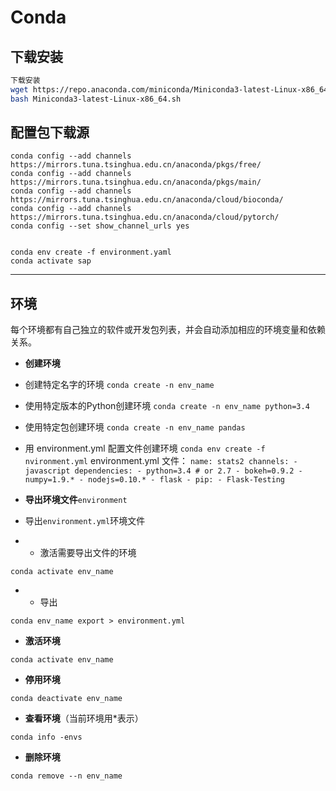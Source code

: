 # Conda



## 下载安装

```bash
下载安装
wget https://repo.anaconda.com/miniconda/Miniconda3-latest-Linux-x86_64.s
bash Miniconda3-latest-Linux-x86_64.sh
```



## 配置包下载源

```shell
conda config --add channels https://mirrors.tuna.tsinghua.edu.cn/anaconda/pkgs/free/
conda config --add channels https://mirrors.tuna.tsinghua.edu.cn/anaconda/pkgs/main/
conda config --add channels https://mirrors.tuna.tsinghua.edu.cn/anaconda/cloud/bioconda/
conda config --add channels https://mirrors.tuna.tsinghua.edu.cn/anaconda/cloud/pytorch/
conda config --set show_channel_urls yes


conda env create -f environment.yaml
conda activate sap
```





---

## 环境

每个环境都有自己独立的软件或开发包列表，并会自动添加相应的环境变量和依赖关系。

- **创建环境**
- 创建特定名字的环境
  `conda create -n env_name`
- 使用特定版本的Python创建环境
  `conda create -n env_name python=3.4`
- 使用特定包创建环境
  `conda create -n env_name pandas`
- 用 environment.yml 配置文件创建环境
  `conda env create -f nvironment.yml`
  environment.yml 文件：
  `name: stats2 channels: - javascript dependencies: - python=3.4 # or 2.7 - bokeh=0.9.2 - numpy=1.9.* - nodejs=0.10.* - flask - pip: - Flask-Testing`

- **导出环境文件**`environment`

- 导出`environment.yml`环境文件

- - 激活需要导出文件的环境

```
conda activate env_name
```

- - 导出

```
conda env_name export > environment.yml
```

- **激活环境**

```
conda activate env_name
```

- **停用环境**

```
conda deactivate env_name
```

- **查看环境**（当前环境用*表示）

```
conda info -envs
```

- **删除环境**

```
conda remove --n env_name
```
